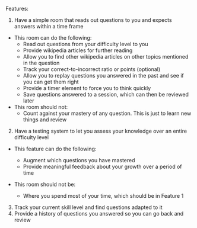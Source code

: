
Features:

1. Have a simple room that reads out questions to you and expects answers within a time frame
  - This room can do the following:
    - Read out questions from your difficulty level to you
    - Provide wikipedia articles for further reading
    - Allow you to find other wikipedia articles on other topics mentioned in the question
    - Track your correct-to-incorrect ratio or points (optional)
    - Allow you to replay questions you answered in the past and see if you can get them right
    - Provide a timer element to force you to think quickly
    - Save questions answered to a session, which can then be reviewed later
  - This room should not:
    - Count against your mastery of any question. This is just to learn new things and review

2. Have a testing system to let you assess your knowledge over an entire difficulty level
  - This feature can do the following:
    - Augment which questions you have mastered
    - Provide meaningful feedback about your growth over a period of time

  - This room should not be:
    - Where you spend most of your time, which should be in Feature 1


3. Track your current skill level and find questions adapted to it
4. Provide a history of questions you answered so you can go back and review
